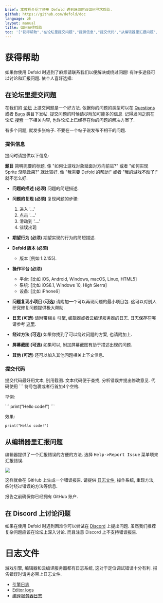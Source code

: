```yaml
---
brief: 本教程介绍了使用 Defold 遇到麻烦时该如何寻求帮助.
github: https://github.com/defold/doc
language: zh
layout: manual
title: 如何获得帮助
toc: '["获得帮助","在论坛里提交问题","提供信息","提交代码","从编辑器里汇报问题","在 Discord 上讨论问题","日志文件"]'
---
```


# 获得帮助

如果你使用 Defold 时遇到了麻烦请联系我们以便解决或绕过问题! 有许多途径可以讨论和汇报问题. 依个人喜好选择:

## 在论坛里提交问题

在我们的 [论坛](https://forum.defold.com) 上提交问题是一个好方法. 依据你的问题的类型可以在 [Questions](https://forum.defold.com/c/questions) 或者 [Bugs](https://forum.defold.com/c/bugs) 类目下发帖. 提交问题的时候请尽附加可能多的信息. 记得发问之前在论坛 [搜索](https://forum.defold.com/search) 一下相关内容, 也许论坛上已经存在你的问题的解决方案了.

有多个问题, 就发多张帖子. 不要在一个帖子说发布不相干的问题.

### 提供信息
提问时请提供以下信息:

**题目**
简明扼要的标题. 像 "如何让游戏对象延面对方向前进?" 或者 "如何实现 Sprite 渐隐效果?" 就比较好. 像 "我需要 Defold 的帮助!" 或者 "我的游戏不动了!" 就不怎么好.

* **问题的描述 (必须)**
问题的简短描述.

* **问题的复现 (必须)**
复现问题的步骤:
  1. 进入 '...'
  2. 点击 '....'
  3. 滑动到 '....'
  4. 错误出现

* **期望行为 (必须)**
期望实现的行为的简短描述.

* **Defold 版本 (必须)**
  - 版本 [例如 1.2.155].

* **操作平台 (必须)**
  - 平台: [比如 iOS, Android, Windows, macOS, Linux, HTML5]
  - 系统: [比如 iOS8.1, Windows 10, High Sierra]
  - 设备: [比如 iPhone6]

* **问题复现小项目 (可选)**
请附加一个可以再现问题的最小项目包. 这可以对别人研究修复问题提供极大帮助.

* **日志 (可选)**
请附带相关 引擎, 编辑器或者云编译服务器的日志. 日志保存在哪请参考 [这里](#日志文件).

* **绕过方法 (可选)**
如果你找到了可以绕过问题的方案, 也请附加上.

* **屏幕截图 (可选)**
如果可以, 附加屏幕截图有助于描述出现的问题.

* **其他 (可选)**
还可以加入其他问题相关上下文信息.


### 提交代码
提交代码最好用文本, 别用截图. 文本代码便于查找, 分析错误并提出修改意见. 代码使用 \`\`\` 符号包裹或者行首加4个空格.

举例:

\`\`\`
print("Hello code!")
\`\`\`

效果:

```
print("Hello code!")
```


## 从编辑器里汇报问题

编辑器提供了一个汇报错误的方便的方法. 选择 <kbd>Help->Report Issue</kbd> 菜单项来汇报错误.

![](/manuals/images/getting_help/report_issue.png)

这样就会在 GitHub 上生成一个错误报告. 请提供 [日志文件](#log-files), 操作系统, 重现方法, 临时绕过错误的方法等信息.

<div class='sidenote' markdown='1'>
报告之前确保你已经拥有 GitHub 账户.
</div>


## 在 Discord 上讨论问题

如果在使用 Defold 时遇到困难你可以尝试在 [Discord](https://www.defold.com/discord/) 上提出问题. 虽然我们推荐复杂问题应该在论坛上深入讨论. 而且注意 Discord 上不支持错误报告.


# 日志文件

游戏引擎, 编辑器和云编译服务器都有日志系统, 这对于定位调试错误十分有利. 报告错误时请务必带上日志文件.

* [引擎日志](/zh/manuals/debugging-game-and-system-logs)
* [Editor logs](/zh/manuals/editor#editor-logs)
* [编译服务器日志](/zh/manuals/extensions#build-server-logs)